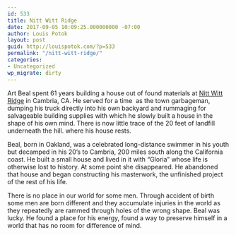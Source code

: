 ```yaml
---
id: 533
title: Nitt Witt Ridge
date: 2017-09-05 10:09:25.000000000 -07:00
author: Louis Potok
layout: post
guid: http://louispotok.com/?p=533
permalink: "/nitt-witt-ridge/"
categories:
- Uncategorized
wp_migrate: dirty
---
```

Art Beal spent 61 years building a house out of found materials at [Nitt Witt Ridge](https://en.wikipedia.org/wiki/Nitt_Witt_Ridge) in Cambria, CA. He served for a time  as the town garbageman, dumping his truck directly into his own backyard and rummaging for salvageable building supplies with which he slowly built a house in the shape of his own mind. There is now little trace of the 20 feet of landfill underneath the hill. where his house rests.

Beal, born in Oakland, was a celebrated long-distance swimmer in his youth but decamped in his 20&#8217;s to Cambria, 200 miles south along the California coast. He built a small house and lived in it with &#8220;Gloria&#8221; whose life is otherwise lost to history. At some point she disappeared. He abandoned that house and began constructing his masterwork, the unfinished project of the rest of his life.

There is no place in our world for some men. Through accident of birth some men are born different and they accumulate injuries in the world as they repeatedly are rammed through holes of the wrong shape. Beal was lucky. He found a place for his energy, found a way to preserve himself in a world that has no room for difference of mind.